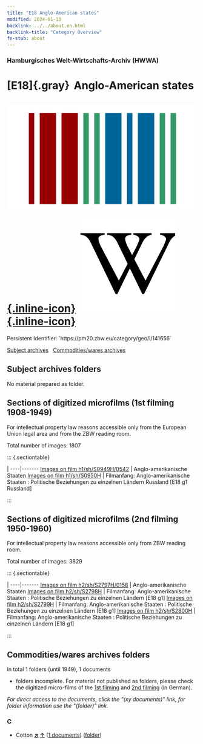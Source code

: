 ```yaml
---
title: "E18 Anglo-American states"
modified: 2024-01-13
backlink: ../../about.en.html
backlink-title: "Category Overview"
fn-stub: about
---
```


### Hamburgisches Welt-Wirtschafts-Archiv (HWWA)

# [E18]{.gray}&#8201; Anglo-American states &#160; [![Wikidata](/images/Wikidata-logo.svg "Wikidata"){.inline-icon}](http://www.wikidata.org/entity/Q27353) [![Wikipedia](/images/Wikipedia-W.svg "Wikipedia"){.inline-icon}](https://en.wikipedia.org/wiki/Anglo-America)

<div class="hint">Persistent Identifier: `https://pm20.zbw.eu/category/geo/i/141656`</div>





[Subject archives](#subject-archives-folders) &#160; [Commodities/wares archives](#commoditieswares-archives-folders)




## Subject archives folders








No material prepared as folder.



<a id="filmsections" />

## Sections of digitized microfilms (1st filming 1908-1949)

<p>For intellectual property law reasons accessible only from the European Union legal area and from the ZBW reading room.</p>



<p>Total number of images: 1807</p>




::: {.sectiontable}

 | 
----|-------
<a class="btn" href="https://pm20.zbw.eu/film/h1/sh/S0949H/0542" rel="nofollow">Images on film h1/sh/S0949H/0542</a> | Anglo-amerikanische Staaten
<a class="btn" href="https://pm20.zbw.eu/film/h1/sh/S0950H" rel="nofollow">Images on film h1/sh/S0950H</a> | Filmanfang: Anglo-amerikanische Staaten : Politische Beziehungen zu einzelnen Ländern Russland [E18 g1 Russland]


:::




## Sections of digitized microfilms (2nd filming 1950-1960)

<p>For intellectual property law reasons accessible only from ZBW reading room.</p>



<p>Total number of images: 3829</p>




::: {.sectiontable}

 | 
----|-------
<a class="btn" href="https://pm20.zbw.eu/film/h2/sh/S2797H/0158" rel="nofollow">Images on film h2/sh/S2797H/0158</a> | Anglo-amerikanische Staaten
<a class="btn" href="https://pm20.zbw.eu/film/h2/sh/S2798H" rel="nofollow">Images on film h2/sh/S2798H</a> | Filmanfang: Anglo-amerikanische Staaten : Politische Beziehungen zu einzelnen Ländern [E18 g1]
<a class="btn" href="https://pm20.zbw.eu/film/h2/sh/S2799H" rel="nofollow">Images on film h2/sh/S2799H</a> | Filmanfang: Anglo-amerikanische Staaten : Politische Beziehungen zu einzelnen Ländern [E18 g1]
<a class="btn" href="https://pm20.zbw.eu/film/h2/sh/S2800H" rel="nofollow">Images on film h2/sh/S2800H</a> | Filmanfang: Anglo-amerikanische Staaten : Politische Beziehungen zu einzelnen Ländern [E18 g1]


:::














## Commodities/wares archives folders











In total 1 folders (until 1949), 1 documents
- folders incomplete.  For material not published as folders, please check the
digitized micro-films of the [1st filming](/film/h1_wa.de.html) and [2nd
filming](/film/h2_wa.de.html) (in German).

_For direct access to the documents, click the "(xy documents)" link, for folder information use the "(folder)" link._



### C

- Cotton [**&nearr;**](../../../ware/i/142089/about.en.html "Cotton (xXX all over the world)") [**&uarr;**](../../../ware/about.en.html#PLW04-Bw "Ware category system") (<a href="https://pm20.zbw.eu/iiifview/folder/wa/142089,141656" title="about: Cotton : Anglo-American states" target="_blank">1 documents</a>) ([folder](../../../../folder/wa/1420xx/142089/1416xx/141656/about.en.html))




